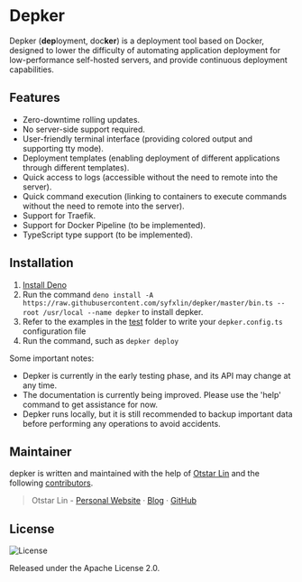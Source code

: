 # Depker

Depker (**dep**loyment, doc**ker**) is a deployment tool based on Docker, designed to lower the difficulty of automating application deployment for low-performance self-hosted servers, and provide continuous deployment capabilities.

## Features

- Zero-downtime rolling updates.
- No server-side support required.
- User-friendly terminal interface (providing colored output and supporting tty mode).
- Deployment templates (enabling deployment of different applications through different templates).
- Quick access to logs (accessible without the need to remote into the server).
- Quick command execution (linking to containers to execute commands without the need to remote into the server).
- Support for Traefik.
- Support for Docker Pipeline (to be implemented).
- TypeScript type support (to be implemented).

## Installation

1. [Install Deno](https://deno.land/manual/getting_started/installation)
2. Run the command `deno install -A https://raw.githubusercontent.com/syfxlin/depker/master/bin.ts --root /usr/local --name depker` to install depker.
3. Refer to the examples in the [test](https://github.com/syfxlin/depker/tree/master/test) folder to write your `depker.config.ts` configuration file
4. Run the command, such as `depker deploy`

Some important notes:

- Depker is currently in the early testing phase, and its API may change at any time.
- The documentation is currently being improved. Please use the 'help' command to get assistance for now.
- Depker runs locally, but it is still recommended to backup important data before performing any operations to avoid accidents.

## Maintainer

depker is written and maintained with the help of [Otstar Lin](https://ixk.me) and the following [contributors](https://github.com/syfxlin/depker/graphs/contributors).

> Otstar Lin - [Personal Website](https://ixk.me/) · [Blog](https://blog.ixk.me/) · [GitHub](https://github.com/syfxlin)

## License

![License](https://img.shields.io/github/license/syfxlin/depker.svg?style=flat-square)

Released under the Apache License 2.0.
